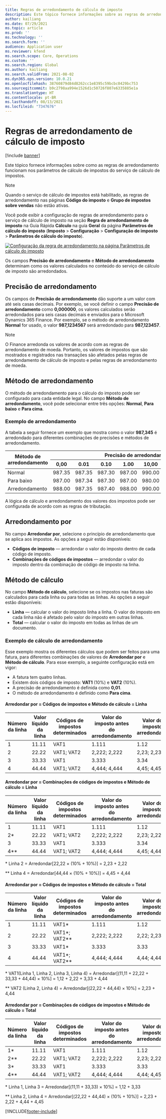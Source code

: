```yaml
---
title: Regras de arredondamento de cálculo de imposto
description: Este tópico fornece informações sobre as regras de arredondamento nos parâmetros de cálculo de impostos do serviço de cálculo de impostos.
author: kailiang
ms.date: 07/29/2021
ms.topic: article
ms.prod: ''
ms.technology: ''
ms.search.form: ''
audience: Application user
ms.reviewer: kfend
ms.search.scope: Core, Operations
ms.custom: ''
ms.search.region: Global
ms.author: kailiang
ms.search.validFrom: 2021-08-02
ms.dyn365.ops.version: 10.0.21
ms.openlocfilehash: 38760879d84d8262cc1e8395c59bcbc0429bc753
ms.sourcegitcommit: b9c2798aa994e1526d1c50726f807e6335885e1a
ms.translationtype: HT
ms.contentlocale: pt-BR
ms.lasthandoff: 08/13/2021
ms.locfileid: "7347676"
---
```

# <a name="tax-calculation-rounding-rules"></a>Regras de arredondamento de cálculo de imposto

[!include [banner](../includes/banner.md)]

Este tópico fornece informações sobre como as regras de arredondamento funcionam nos parâmetros de cálculo de impostos do serviço de cálculo de impostos.

> [!NOTE] 
> Quando o serviço de cálculo de impostos está habilitado, as regras de arredondamento nas páginas **Código do imposto** e **Grupo de impostos sobre vendas** não estão ativas.

Você pode exibir a configuração de regras de arredondamento para o serviço de cálculo de imposto na seção **Regra de arredondamento de imposto** na Guia Rápida **Cálculo** na guia **Geral** da página **Parâmetros de cálculo do imposto** (**Imposto** \> **Configuração** \> **Configuração de imposto** \> **Parâmetros de cálculo do imposto**).

[![Configuração da regra de arredondamento na página Parâmetros de cálculo do imposto](./media/tax-calculation-parameters-calculation-1.png)](./media/tax-calculation-parameters-calculation-1.png)

Os campos **Precisão de arredondamento** e **Método de arredondamento** determinam como os valores calculados no conteúdo do serviço de cálculo de imposto são arredondados.

## <a name="rounding-precision"></a>Precisão de arredondamento

Os campos de **Precisão de arredondamento** dão suporte a um valor com até seis casas decimais. Por exemplo, se você definir o campo **Precisão de arredondamento** como **0,000000**, os valores calculados serão arredondados para seis casas decimais e enviados para o Microsoft Dynamics 365 Finance. Por exemplo, se o método de arredondamento **Normal** for usado, o valor **987,1234567** será arredondado para **987,123457**.

> [!NOTE]
> O Finance arredonda os valores de acordo com as regras de arredondamento de moeda. Portanto, os valores de impostos que são mostrados e registrados nas transações são afetados pelas regras de arredondamento de cálculo de imposto e pelas regras de arredondamento de moeda.

## <a name="rounding-method"></a>Método de arredondamento

O método de arredondamento para o cálculo do imposto pode ser configurado para cada entidade legal. No campo **Método de arredondamento**, você pode selecionar entre três opções: **Normal**, **Para baixo** e **Para cima**.

### <a name="rounding-example"></a>Exemplo de arredondamento

A tabela a seguir fornece um exemplo que mostra como o valor **987,345** é arredondado para diferentes combinações de precisões e métodos de arredondamento.

<table>
<thead>
<tr>
<th rowspan="2">Método de arredondamento</th>
<th colspan="8">Precisão de arredondamento</th>
</tr>
<tr>
<th>0,00</th>
<th>0.01</th>
<th>0.10</th>
<th>1.00</th>
<th>10,00</th>
<th>0.02</th>
<th>0.05</th>
<th>0.25</th>
</tr>
</thead>
<tbody>
<tr>
<td>Normal</td>
<td>987.35</td>
<td>987.35</td>
<td>987.30</td>
<td>987.00</td>
<td>990.00</td>
<td>987.34</td>
<td>987.35</td>
<td>987.25</td>
</tr>
<tr>
<td>Para baixo</td>
<td>987.00</td>
<td>987.34</td>
<td>987.30</td>
<td>987.00</td>
<td>980.00</td>
<td>987.34</td>
<td>987.30</td>
<td>987.25</td>
</tr>
<tr>
<td>Arredondamento</td>
<td>988.00</td>
<td>987.35</td>
<td>987.40</td>
<td>988.00</td>
<td>990.00</td>
<td>987.36</td>
<td>987.35</td>
<td>987.50</td>
</tr>
</tbody>
</table>

A lógica de cálculo e arredondamento dos valores dos impostos pode ser configurada de acordo com as regras de tributação.

## <a name="rounding-by"></a>Arredondamento por 

No campo **Arredondar por**, selecione o princípio de arredondamento que se aplica aos impostos. As opções a seguir estão disponíveis:

- **Códigos de imposto** — arredondar o valor do imposto dentro de cada código de imposto.
- **Combinações de códigos de impostos** — arredondar o valor do imposto dentro da combinação de código de imposto na linha.

## <a name="calculation-method"></a>Método de cálculo

No campo **Método de cálculo**, selecione se os impostos nas faturas são calculados para cada linha ou para todas as linhas. As opções a seguir estão disponíveis:

- **Linha** — calcular o valor do imposto linha a linha. O valor do imposto em cada linha não é afetado pelo valor do imposto em outras linhas.
- **Total** — calcular o valor do imposto em todas as linhas de um documento.

### <a name="rounding-calculation-example"></a>Exemplo de cálculo de arredondamento

Esse exemplo mostra os diferentes cálculos que podem ser feitos para uma fatura, para diferentes combinações de valores de **Arredondar por** e **Método de cálculo**. Para esse exemplo, a seguinte configuração está em vigor:

- A fatura tem quatro linhas.
- Existem dois códigos de imposto: **VAT1** (10%) e **VAT2** (10%).
- A precisão de arredondamento é definida como **0,01**.
- O método de arredondamento é definido como **Para cima**.

#### <a name="rounding-by--tax-codes-and-calculation-method--line"></a>Arredondar por = Códigos de impostos e Método de cálculo = Linha

| Número da linha | Valor líquido da linha | Códigos de impostos determinados | Valor do imposto antes do arredondamento | Valor do imposto arredondado |
|-------------|-----------------|----------------------|----------------------------|--------------------|
| 1           | 11.11           | VAT1                 | 1.111                      | 1.12               |
| 2           | 22.22           | VAT1; VAT2           | 2,222; 2,222               | 2,23; 2,23         |
| 3           | 33.33           | VAT1                 | 3.333                      | 3.34               |
| 4           | 44.44           | VAT1; VAT2           | 4,444; 4,444               | 4,45; 4,45         |

#### <a name="rounding-by--tax-code-combinations-and-calculation-method--line"></a>Arredondar por = Combinações de códigos de impostos e Método de cálculo = Linha

| Número da linha | Valor líquido da linha | Códigos de impostos determinados | Valor do imposto antes do arredondamento | Valor do imposto arredondado |
|-------------|-----------------|----------------------|----------------------------|--------------------|
| 1           | 11.11           | VAT1                 | 1.111                      | 1.12               |
| 2\*         | 22.22           | VAT1; VAT2           | 2,222; 2,222               | 2,23; 2,22         |
| 3           | 33.33           | VAT1                 | 3.333                      | 3.34               |
| 4\*\*       | 44.44           | VAT1; VAT2           | 4,444; 4,444               | 4,45; 4,44         |

\* Linha 2 = Arredondar\[22,22 × (10% + 10%)\] = 2,23 + 2,22

\*\* Linha 4 = Arredondar\[44,44 × (10% + 10%)\] = 4,45 + 4,44

#### <a name="rounding-by--tax-codes-and-calculation-method--total"></a>Arredondar por = Códigos de impostos e Método de cálculo = Total

| Número da linha | Valor líquido da linha | Códigos de impostos determinados | Valor do imposto antes do arredondamento | Valor do imposto arredondado |
|-------------|-----------------|----------------------|----------------------------|--------------------|
| 1           | 11.11           | VAT1\*               | 1.111                      | 1.12               |
| 2           | 22.22           | VAT1\*; VAT2\*\*     | 2,222; 2,222               | 2,22; 2,23         |
| 3           | 33.33           | VAT1\*               | 3.333                      | 3.33               |
| 4           | 44.44           | VAT1\*; VAT2\*\*     | 4,444; 4,444               | 4,44; 4,44         |

\* VAT1(Linha 1, Linha 2, Linha 3, Linha 4) = Arredondar\[(11,11 + 22,22 + 33,33 + 44,44) × 10%\] = 1,12 + 2,22 + 3,33 + 4,44

\*\* VAT2 (Linha 2, Linha 4) = Arredondar\[(22,22 + 44,44) × 10%\] = 2,23 + 4,44

#### <a name="rounding-by--tax-code-combinations-and-calculation-method--total"></a>Arredondar por = Combinações de códigos de impostos e Método de cálculo = Total

| Número da linha | Valor líquido da linha | Códigos de impostos determinados | Valor do imposto antes do arredondamento | Valor do imposto arredondado |
|-------------|-----------------|----------------------|----------------------------|--------------------|
| 1\*         | 11.11           | VAT1                 | 1.111                      | 1.12               |
| 2\*\*       | 22.22           | VAT1; VAT2           | 2,222; 2,222               | 2,23; 2,22         |
| 3\*         | 33.33           | VAT1                 | 3.333                      | 3.33               |
| 4\*\*       | 44.44           | VAT1; VAT2           | 4,444; 4,444               | 4,44; 4,45         |

\* Linha 1, Linha 3 = Arredondar\[(11,11 + 33,33) × 10%\] = 1,12 + 3,33

\*\* Linha 2, Linha 4 = Arredondar\[(22,22 + 44,44) × (10% + 10%)\] = 2,23 + 2,22 + 4,44 + 4,45

[!INCLUDE[footer-include](../../includes/footer-banner.md)]
